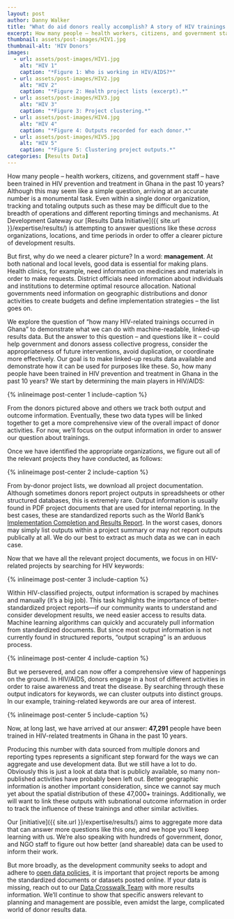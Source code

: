 ```yaml
---
layout: post
author: Danny Walker
title: "What do aid donors really accomplish? A story of HIV trainings in Ghana"
excerpt: How many people – health workers, citizens, and government staff – have been trained in HIV prevention and treatment in Ghana in the past 10 years?
thumbnail: assets/post-images/HIV1.jpg
thumbnail-alt: 'HIV Donors'
images:
  - url: assets/post-images/HIV1.jpg
    alt: "HIV 1"
    caption: "*Figure 1: Who is working in HIV/AIDS?*"
  - url: assets/post-images/HIV2.jpg
    alt: "HIV 2"
    caption: "*Figure 2: Health project lists (excerpt).*"
  - url: assets/post-images/HIV3.jpg
    alt: "HIV 3"
    caption: "*Figure 3: Project clustering.*"
  - url: assets/post-images/HIV4.jpg
    alt: "HIV 4"
    caption: "*Figure 4: Outputs recorded for each donor.*"
  - url: assets/post-images/HIV5.jpg
    alt: "HIV 5"
    caption: "*Figure 5: Clustering project outputs.*"
categories: [Results Data]
---
```


How many people – health workers, citizens, and government staff – have been trained in HIV prevention and treatment in Ghana in the past 10 years? Although this may seem like a simple question, arriving at an accurate number is a monumental task. Even within a single donor organization, tracking and totaling outputs such as these may be difficult due to the breadth of operations and different reporting timings and mechanisms. At Development Gateway our [Results Data Initiative]({{ site.url }}/expertise/results/) is attempting to answer questions like these *across* organizations, locations, and time periods in order to offer a clearer picture of development results.

But first, why do we need a clearer picture? In a word: **management**. At both national and local levels, good data is essential for making plans. Health clinics, for example, need information on medicines and materials in order to make requests. District officials need information about individuals and institutions to determine optimal resource allocation. National governments need information on geographic distributions and donor activities to create budgets and define implementation strategies – the list goes on.

We explore the question of “how many HIV-related trainings occurred in Ghana” to demonstrate what we can do with machine-readable, linked-up results data. But the answer to this question – and questions like it – could help government and donors assess collective progress, consider the appropriateness of future interventions, avoid duplication, or coordinate more effectively. Our goal is to make linked-up results data available and demonstrate how it can be used for purposes like these. So, how many people have been trained in HIV prevention and treatment in Ghana in the past 10 years? We start by determining the main players in HIV/AIDS:

{% inlineimage post-center 1 include-caption %}

From the donors pictured above and others we track both output and outcome information. Eventually, these two data types will be linked together to get a more comprehensive view of the overall impact of donor activities. For now, we’ll focus on the output information in order to answer our question about trainings.

Once we have identified the appropriate organizations, we figure out all of the relevant projects they have conducted, as follows:

{% inlineimage post-center 2 include-caption %}

From by-donor project lists, we download all project documentation. Although sometimes donors report project outputs in spreadsheets or other structured databases, this is extremely rare. Output information is usually found in PDF project documents that are used for internal reporting. In the best cases, these are standardized reports such as the World Bank’s [Implementation Completion and Results Report](http://documents.worldbank.org/curated/en/2011/10/17112978/implementation-completion-results-report-guidelines). In the worst cases, donors may simply list outputs within a project summary or may not report outputs publically at all. We do our best to extract as much data as we can in each case.

Now that we have all the relevant project documents, we focus in on HIV-related projects by searching for HIV keywords:

{% inlineimage post-center 3 include-caption %}

Within HIV-classified projects, output information is scraped by machines and manually (it’s a big job). This task highlights the importance of better-standardized project reports—if our community wants to understand and consider development results, we need easier access to results data. Machine learning algorithms can quickly and accurately pull information from standardized documents. But since most output information is not currently found in structured reports, “output scraping” is an arduous process.

{% inlineimage post-center 4 include-caption %}

But we persevered, and can now offer a comprehensive view of happenings on the ground. In HIV/AIDS, donors engage in a host of different activities in order to raise awareness and treat the disease. By searching through these output indicators for keywords, we can cluster outputs into distinct groups. In our example, training-related keywords are our area of interest.

{% inlineimage post-center 5 include-caption %}

Now, at long last, we have arrived at our answer: **47,291** people have been trained in HIV-related treatments in Ghana in the past 10 years.

Producing this number with data sourced from multiple donors and reporting types represents a significant step forward for the ways we can aggregate and use development data. But we still have a lot to do. Obviously this is just a look at data that is publicly available, so many non-published activities have probably been left out. Better geographic information is another important consideration, since we cannot say much yet about the spatial distribution of these 47,000+ trainings. Additionally, we will want to link these outputs with subnational outcome information in order to track the influence of these trainings and other similar activities.

Our [initiative]({{ site.url }}/expertise/results/) aims to aggregate more data that can answer more questions like this one, and we hope you’ll keep learning with us. We’re also speaking with hundreds of government, donor, and NGO staff to figure out how better (and shareable) data can be used to inform their work.

But more broadly, as the development community seeks to adopt and adhere to [open data policies](https://en.wikipedia.org/wiki/Open_data), it is important that project reports be among the standardized documents or datasets posted online. If your data is missing, reach out to our [Data Crosswalk Team](mailto:dwalker@developmentgateway.org) with more results information. We’ll continue to show that specific answers relevant to planning and management are possible, even amidst the large, complicated world of donor results data.



